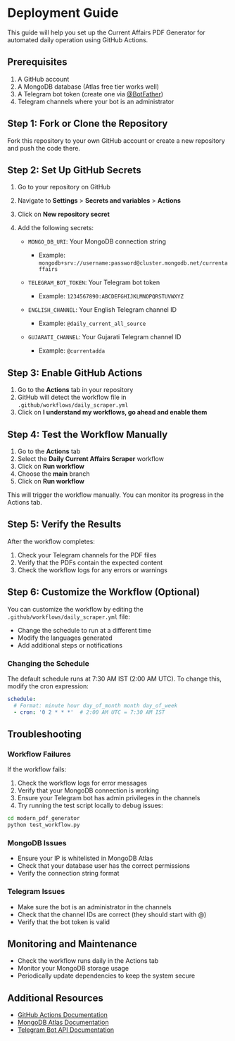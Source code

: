 # Deployment Guide

This guide will help you set up the Current Affairs PDF Generator for automated daily operation using GitHub Actions.

## Prerequisites

1. A GitHub account
2. A MongoDB database (Atlas free tier works well)
3. A Telegram bot token (create one via [@BotFather](https://t.me/botfather))
4. Telegram channels where your bot is an administrator

## Step 1: Fork or Clone the Repository

Fork this repository to your own GitHub account or create a new repository and push the code there.

## Step 2: Set Up GitHub Secrets

1. Go to your repository on GitHub
2. Navigate to **Settings** > **Secrets and variables** > **Actions**
3. Click on **New repository secret**
4. Add the following secrets:

   - `MONGO_DB_URI`: Your MongoDB connection string
     - Example: `mongodb+srv://username:password@cluster.mongodb.net/currentaffairs`
   
   - `TELEGRAM_BOT_TOKEN`: Your Telegram bot token
     - Example: `1234567890:ABCDEFGHIJKLMNOPQRSTUVWXYZ`
   
   - `ENGLISH_CHANNEL`: Your English Telegram channel ID
     - Example: `@daily_current_all_source`
   
   - `GUJARATI_CHANNEL`: Your Gujarati Telegram channel ID
     - Example: `@currentadda`

## Step 3: Enable GitHub Actions

1. Go to the **Actions** tab in your repository
2. GitHub will detect the workflow file in `.github/workflows/daily_scraper.yml`
3. Click on **I understand my workflows, go ahead and enable them**

## Step 4: Test the Workflow Manually

1. Go to the **Actions** tab
2. Select the **Daily Current Affairs Scraper** workflow
3. Click on **Run workflow**
4. Choose the **main** branch
5. Click on **Run workflow**

This will trigger the workflow manually. You can monitor its progress in the Actions tab.

## Step 5: Verify the Results

After the workflow completes:

1. Check your Telegram channels for the PDF files
2. Verify that the PDFs contain the expected content
3. Check the workflow logs for any errors or warnings

## Step 6: Customize the Workflow (Optional)

You can customize the workflow by editing the `.github/workflows/daily_scraper.yml` file:

- Change the schedule to run at a different time
- Modify the languages generated
- Add additional steps or notifications

### Changing the Schedule

The default schedule runs at 7:30 AM IST (2:00 AM UTC). To change this, modify the cron expression:

```yaml
schedule:
  # Format: minute hour day_of_month month day_of_week
  - cron: '0 2 * * *'  # 2:00 AM UTC = 7:30 AM IST
```

## Troubleshooting

### Workflow Failures

If the workflow fails:

1. Check the workflow logs for error messages
2. Verify that your MongoDB connection is working
3. Ensure your Telegram bot has admin privileges in the channels
4. Try running the test script locally to debug issues:

```bash
cd modern_pdf_generator
python test_workflow.py
```

### MongoDB Issues

- Ensure your IP is whitelisted in MongoDB Atlas
- Check that your database user has the correct permissions
- Verify the connection string format

### Telegram Issues

- Make sure the bot is an administrator in the channels
- Check that the channel IDs are correct (they should start with @)
- Verify that the bot token is valid

## Monitoring and Maintenance

- Check the workflow runs daily in the Actions tab
- Monitor your MongoDB storage usage
- Periodically update dependencies to keep the system secure

## Additional Resources

- [GitHub Actions Documentation](https://docs.github.com/en/actions)
- [MongoDB Atlas Documentation](https://docs.atlas.mongodb.com/)
- [Telegram Bot API Documentation](https://core.telegram.org/bots/api) 